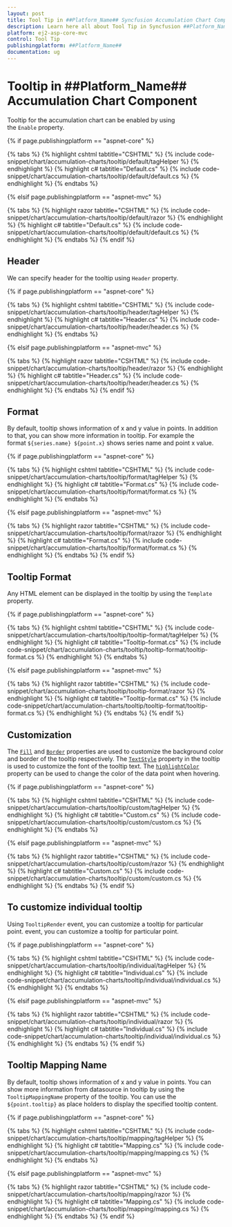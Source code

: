 ```yaml
---
layout: post
title: Tool Tip in ##Platform_Name## Syncfusion Accumulation Chart Component
description: Learn here all about Tool Tip in Syncfusion ##Platform_Name## Accumulation Chart component of Syncfusion Essential JS 2 and more.
platform: ej2-asp-core-mvc
control: Tool Tip
publishingplatform: ##Platform_Name##
documentation: ug
---
```



# Tooltip in ##Platform_Name## Accumulation Chart Component

Tooltip for the accumulation chart can be enabled by using the `Enable` property.

{% if page.publishingplatform == "aspnet-core" %}

{% tabs %}
{% highlight cshtml tabtitle="CSHTML" %}
{% include code-snippet/chart/accumulation-charts/tooltip/default/tagHelper %}
{% endhighlight %}
{% highlight c# tabtitle="Default.cs" %}
{% include code-snippet/chart/accumulation-charts/tooltip/default/default.cs %}
{% endhighlight %}
{% endtabs %}

{% elsif page.publishingplatform == "aspnet-mvc" %}

{% tabs %}
{% highlight razor tabtitle="CSHTML" %}
{% include code-snippet/chart/accumulation-charts/tooltip/default/razor %}
{% endhighlight %}
{% highlight c# tabtitle="Default.cs" %}
{% include code-snippet/chart/accumulation-charts/tooltip/default/default.cs %}
{% endhighlight %}
{% endtabs %}
{% endif %}



## Header

We can specify header for the tooltip using `Header` property.

{% if page.publishingplatform == "aspnet-core" %}

{% tabs %}
{% highlight cshtml tabtitle="CSHTML" %}
{% include code-snippet/chart/accumulation-charts/tooltip/header/tagHelper %}
{% endhighlight %}
{% highlight c# tabtitle="Header.cs" %}
{% include code-snippet/chart/accumulation-charts/tooltip/header/header.cs %}
{% endhighlight %}
{% endtabs %}

{% elsif page.publishingplatform == "aspnet-mvc" %}

{% tabs %}
{% highlight razor tabtitle="CSHTML" %}
{% include code-snippet/chart/accumulation-charts/tooltip/header/razor %}
{% endhighlight %}
{% highlight c# tabtitle="Header.cs" %}
{% include code-snippet/chart/accumulation-charts/tooltip/header/header.cs %}
{% endhighlight %}
{% endtabs %}
{% endif %}



## Format

By default, tooltip shows information of x and y value in points. In addition to that, you can show more information in tooltip. For example the format `${series.name} ${point.x}` shows series name and point x value.

{% if page.publishingplatform == "aspnet-core" %}

{% tabs %}
{% highlight cshtml tabtitle="CSHTML" %}
{% include code-snippet/chart/accumulation-charts/tooltip/format/tagHelper %}
{% endhighlight %}
{% highlight c# tabtitle="Format.cs" %}
{% include code-snippet/chart/accumulation-charts/tooltip/format/format.cs %}
{% endhighlight %}
{% endtabs %}

{% elsif page.publishingplatform == "aspnet-mvc" %}

{% tabs %}
{% highlight razor tabtitle="CSHTML" %}
{% include code-snippet/chart/accumulation-charts/tooltip/format/razor %}
{% endhighlight %}
{% highlight c# tabtitle="Format.cs" %}
{% include code-snippet/chart/accumulation-charts/tooltip/format/format.cs %}
{% endhighlight %}
{% endtabs %}
{% endif %}



## Tooltip Format

Any HTML element can be displayed in the tooltip by using the `Template` property.

{% if page.publishingplatform == "aspnet-core" %}

{% tabs %}
{% highlight cshtml tabtitle="CSHTML" %}
{% include code-snippet/chart/accumulation-charts/tooltip/tooltip-format/tagHelper %}
{% endhighlight %}
{% highlight c# tabtitle="Tooltip-format.cs" %}
{% include code-snippet/chart/accumulation-charts/tooltip/tooltip-format/tooltip-format.cs %}
{% endhighlight %}
{% endtabs %}

{% elsif page.publishingplatform == "aspnet-mvc" %}

{% tabs %}
{% highlight razor tabtitle="CSHTML" %}
{% include code-snippet/chart/accumulation-charts/tooltip/tooltip-format/razor %}
{% endhighlight %}
{% highlight c# tabtitle="Tooltip-format.cs" %}
{% include code-snippet/chart/accumulation-charts/tooltip/tooltip-format/tooltip-format.cs %}
{% endhighlight %}
{% endtabs %}
{% endif %}



## Customization

The [`Fill`](https://help.syncfusion.com/cr/aspnetcore-js2/Syncfusion.EJ2.Charts.AccumulationChartTooltipSettings.html#Syncfusion_EJ2_Charts_AccumulationChartTooltipSettings_Fill) and [`Border`](https://help.syncfusion.com/cr/aspnetcore-js2/Syncfusion.EJ2.Charts.AccumulationChartTooltipSettings.html#Syncfusion_EJ2_Charts_AccumulationChartTooltipSettings_Border) properties are used to customize the background color and border of the tooltip respectively. The [`TextStyle`](https://help.syncfusion.com/cr/aspnetcore-js2/Syncfusion.EJ2.Charts.AccumulationChartTooltipSettings.html#Syncfusion_EJ2_Charts_AccumulationChartTooltipSettings_TextStyle) property in the tooltip is used to customize the font of the tooltip text. The [`highlightColor`](https://help.syncfusion.com/cr/aspnetmvc-js2/Syncfusion.EJ2.Charts.AccumulationChart.html#Syncfusion_EJ2_Charts_AccumulationChart_HighlightColor) property can be used to change the color of the data point when hovering.

{% if page.publishingplatform == "aspnet-core" %}

{% tabs %}
{% highlight cshtml tabtitle="CSHTML" %}
{% include code-snippet/chart/accumulation-charts/tooltip/custom/tagHelper %}
{% endhighlight %}
{% highlight c# tabtitle="Custom.cs" %}
{% include code-snippet/chart/accumulation-charts/tooltip/custom/custom.cs %}
{% endhighlight %}
{% endtabs %}

{% elsif page.publishingplatform == "aspnet-mvc" %}

{% tabs %}
{% highlight razor tabtitle="CSHTML" %}
{% include code-snippet/chart/accumulation-charts/tooltip/custom/razor %}
{% endhighlight %}
{% highlight c# tabtitle="Custom.cs" %}
{% include code-snippet/chart/accumulation-charts/tooltip/custom/custom.cs %}
{% endhighlight %}
{% endtabs %}
{% endif %}



## To customize individual tooltip

Using `TooltipRender` event, you can customize a tooltip for particular point. event, you can customize a tooltip for particular point.

{% if page.publishingplatform == "aspnet-core" %}

{% tabs %}
{% highlight cshtml tabtitle="CSHTML" %}
{% include code-snippet/chart/accumulation-charts/tooltip/individual/tagHelper %}
{% endhighlight %}
{% highlight c# tabtitle="Individual.cs" %}
{% include code-snippet/chart/accumulation-charts/tooltip/individual/individual.cs %}
{% endhighlight %}
{% endtabs %}

{% elsif page.publishingplatform == "aspnet-mvc" %}

{% tabs %}
{% highlight razor tabtitle="CSHTML" %}
{% include code-snippet/chart/accumulation-charts/tooltip/individual/razor %}
{% endhighlight %}
{% highlight c# tabtitle="Individual.cs" %}
{% include code-snippet/chart/accumulation-charts/tooltip/individual/individual.cs %}
{% endhighlight %}
{% endtabs %}
{% endif %}



## Tooltip Mapping Name

By default, tooltip shows information of x and y value in points. You can show more information from datasource in tooltip by using the `TooltipMappingName` property of the tooltip. You can use the `${point.tooltip}` as place holders to display the specified tooltip content.

{% if page.publishingplatform == "aspnet-core" %}

{% tabs %}
{% highlight cshtml tabtitle="CSHTML" %}
{% include code-snippet/chart/accumulation-charts/tooltip/mapping/tagHelper %}
{% endhighlight %}
{% highlight c# tabtitle="Mapping.cs" %}
{% include code-snippet/chart/accumulation-charts/tooltip/mapping/mapping.cs %}
{% endhighlight %}
{% endtabs %}

{% elsif page.publishingplatform == "aspnet-mvc" %}

{% tabs %}
{% highlight razor tabtitle="CSHTML" %}
{% include code-snippet/chart/accumulation-charts/tooltip/mapping/razor %}
{% endhighlight %}
{% highlight c# tabtitle="Mapping.cs" %}
{% include code-snippet/chart/accumulation-charts/tooltip/mapping/mapping.cs %}
{% endhighlight %}
{% endtabs %}
{% endif %}


